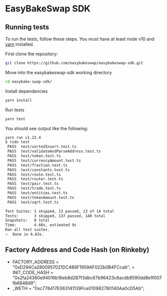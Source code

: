 # EasyBakeSwap SDK

## Running tests

To run the tests, follow these steps. You must have at least node v10 and [yarn](https://yarnpkg.com/) installed.

First clone the repository:

```sh
git clone https://github.com/easybakeswap/easybakeswap-sdk.git
```

Move into the easybakeswap-sdk working directory

```sh
cd easybake-swap-sdk/
```

Install dependencies

```sh
yarn install
```

Run tests

```sh
yarn test
```

You should see output like the following:

```sh
yarn run v1.22.4
$ tsdx test
 PASS  test/sortedInsert.test.ts
 PASS  test/validateAndParseAddress.test.ts
 PASS  test/token.test.ts
 PASS  test/currencyAmount.test.ts
 PASS  test/fraction.test.ts
 PASS  test/constants.test.ts
 PASS  test/route.test.ts
 PASS  test/router.test.ts
 PASS  test/pair.test.ts
 PASS  test/trade.test.ts
 PASS  test/entities.test.ts
 PASS  test/tokenAmount.test.ts
 PASS  test/sqrt.test.ts

Test Suites: 1 skipped, 13 passed, 13 of 14 total
Tests:       3 skipped, 137 passed, 140 total
Snapshots:   0 total
Time:        4.68s, estimated 9s
Ran all test suites.
✨  Done in 6.63s.
```

## Factory Address and Code Hash (on Rinkeby)

- FACTORY_ADDRESS = "0xD294Ca2800957021DC486F1959AF022b0B4FCcab";
  = INIT_CODE_HASH = "0x2fa24360e94016b16eb8d287f3dbc67b96423c6acdb8590dd8e1f007fb6848d9";
- _WETH = "0xc778417E063141139Fce010982780140Aa0cD5Ab";